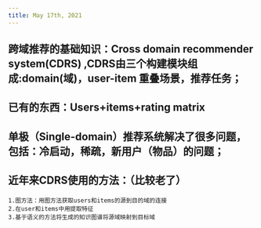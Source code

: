 ```yaml
---
title: May 17th, 2021
---
```


## 跨域推荐的基础知识：Cross domain recommender system(CDRS) ,CDRS由三个构建模块组成:domain(域)，user-item 重叠场景，推荐任务；
## 已有的东西：Users+items+rating matrix
## **单极（Single-domain）推荐系统解决了很多问题，包括：冷启动，稀疏，新用户（物品）的问题；**
## 近年来CDRS使用的方法：（比较老了）
	1.图方法：用图方法获取users和items的源到目的域的连接
	2.在user和items中用提取特征
	3.基于语义的方法将生成的知识图谱将源域映射到目标域
